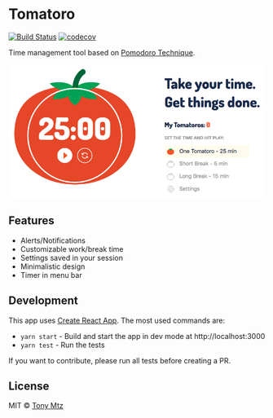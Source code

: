 # Tomatoro

[![Build Status](https://travis-ci.org/tonymtz/tomatoro.svg?branch=master)](https://travis-ci.org/tonymtz/tomatoro)
[![codecov](https://codecov.io/gh/tonymtz/tomatoro/branch/master/graph/badge.svg)](https://codecov.io/gh/tonymtz/tomatoro)

Time management tool based on [Pomodoro Technique](https://en.wikipedia.org/wiki/Pomodoro_Technique).

![tomatoro app screenshot](media/screenshot.png)

## Features

- Alerts/Notifications
- Customizable work/break time
- Settings saved in your session
- Minimalistic design
- Timer in menu bar

## Development

This app uses [Create React App](https://github.com/facebook/create-react-app). The most used commands are:

* `yarn start` - Build and start the app in dev mode at http://localhost:3000
* `yarn test` - Run the tests

If you want to  contribute, please run all tests before creating a PR.

## License

MIT © [Tony Mtz](http://tonymtz.com)
